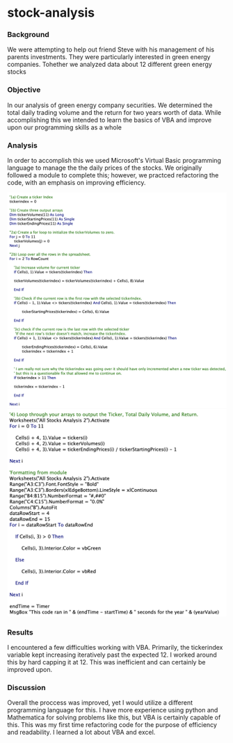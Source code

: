 # stock-analysis
### Background
We were attempting to help out friend Steve with his management of his parents investments. They were particularly interested in green energy companies. Tohether we analyzed data about 12 different green energy stocks
### Objective
In our analysis of green energy company securities. We determined the total daily trading volume and the return for two years worth of data. While accomplishing this we intended to learn the basics of VBA and improve upon our programming skills as a whole
### Analysis
In order to accomplish this we used Microsoft's Virtual Basic programming language to manage the the daily prices of the stocks. We originally followed a module to complete this; however, we practced refactoring the code, with an emphasis on improving efficiency.

![code1](https://github.com/shaneabbley/stock-analysis/blob/main/code1.png)
![code2](https://github.com/shaneabbley/stock-analysis/blob/main/code2.png)

### Results
I encountered a few difficulties working with VBA. Primarily, the tickerindex variable kept increasing iteratively past the expected 12. I worked around this by hard capping it at 12. This was inefficient and can certainly be improved upon.
### Discussion
Overall the proccess was improved, yet I would utilize a different programming language for this. I have more experience using python and Mathematica for solving problems like this, but VBA is certainly capable of this. This was my first time refactoring code for the purpose of efficiency and readability. I learned a lot about VBA and excel. 
